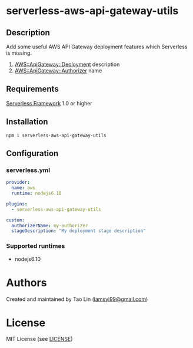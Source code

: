 # serverless-aws-api-gateway-utils

## Description

Add some useful AWS API Gateway deployment features which Serverless is missing.

1. [AWS::ApiGateway::Deployment](http://docs.aws.amazon.com/pt_br/AWSCloudFormation/latest/UserGuide/aws-resource-apigateway-deployment.html) description
1. [AWS::ApiGateway::Authorizer](http://docs.aws.amazon.com/AWSCloudFormation/latest/UserGuide/aws-resource-apigateway-authorizer.html) name

## Requirements

[Serverless Framework](https://github.com/serverless/serverless) 1.0 or higher

## Installation

```
npm i serverless-aws-api-gateway-utils
```

## Configuration

### serverless.yml

```yaml
provider:
  name: aws
  runtime: nodejs6.10

plugins:
  - serverless-aws-api-gateway-utils

custom:
  authorizerName: my-authorizer
  stageDescription: "My deployment stage description"
```
### Supported runtimes
* nodejs6.10

# Authors

Created and maintained by Tao Lin (lamsyi99@gmail.com)

# License

MIT License (see [LICENSE](https://github.com/lintaonz/serverless-aws-api-gateway-utils/blob/master/LICENSE))